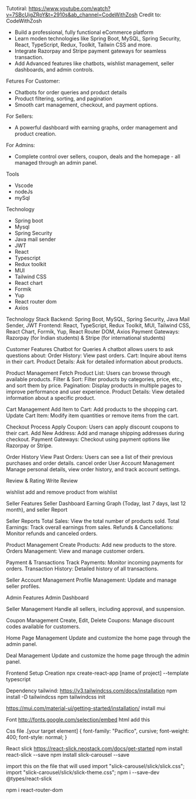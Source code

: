 Tutotiral: https://www.youtube.com/watch?v=7SBcUjgZRoY&t=2910s&ab_channel=CodeWithZosh
Credit to: CodeWithZosh

* Build a professional, fully functional eCommerce platform
* Learn moden technologies like Spring Boot, MySQL, Spring Security, React, TypeScript, Redux, Toolkit, Tailwin CSS and more.
* Integrate Razorpay and Stripe payment gateways for seamless transaction.
* Add Advanced features like chatbots, wishlist management, seller dashboards, and admin controls.

Fetures
For Customer:
* Chatbots for order queries and product details
* Product filtering, sorting, and pagination
* Smooth cart management, checkout, and payment options.

For Sellers:
* A powerful dashboard with earning graphs, order management and product creation.

For Admins:
* Complete control over sellers, coupon, deals and the homepage - all managed through an admin panel.

Tools
* Vscode
* nodeJs
* mySql

Technology
* Spring boot
* Mysql
* Spring Security
* Java mail sender
* JWT
* React
* Typescript
* Redux toolkit
* MUI
* Tailwind CSS
* React chart
* Formik
* Yup
* React router dom
* Axios

Technology Stack
    Backend: Spring Boot, MySQL, Spring Security, Java Mail Sender, JWT
    Frontend: React, TypeScript, Redux Toolkit, MUI, Tailwind CSS, React Chart, Formik, Yup, React Router DOM, Axios
    Payment Gateways: Razorpay (for Indian students) & Stripe (for international students)

Customer Features
Chatbot for Queries
    A chatbot allows users to ask questions about:
    Order History: View past orders.
    Cart: Inquire about items in their cart.
    Product Details: Ask for detailed information about products.

Product Management
    Fetch Product List: Users can browse through available products.
    Filter & Sort: Filter products by categories, price, etc., and sort them by price.
    Pagination: Display products in multiple pages to improve performance and user experience.
    Product Details: View detailed information about a specific product.

Cart Management
    Add Item to Cart: Add products to the shopping cart.
    Update Cart Item: Modify item quantities or remove items from the cart.

Checkout Process
    Apply Coupon: Users can apply discount coupons to their cart.
    Add New Address: Add and manage shipping addresses during checkout.
    Payment Gateways: Checkout using payment options like Razorpay or Stripe.

Order History
    View Past Orders: Users can see a list of their previous purchases and order details.
    cancel order
User Account Management
    Manage personal details, view order history, and track account settings.

Review & Rating
    Write Review

wishlist
    add and remove product from wishlist

Seller Features
Seller Dashboard
        Earning Graph (Today, last 7 days, last 12 month), and seller Report

Seller Reports
    Total Sales: View the total number of products sold.
    Total Earnings: Track overall earnings from sales.
    Refunds & Cancellations: Monitor refunds and canceled orders.

Product Management
    Create Products: Add new products to the store.
    Orders Management: View and manage customer orders.

Payment & Transactions
    Track Payments: Monitor incoming payments for orders.
    Transaction History: Detailed history of all transactions.

Seller Account Management
    Profile Management: Update and manage seller profiles.

Admin Features
Admin Dashboard

Seller Management
    Handle all sellers, including approval, and suspension.

Coupon Management
    Create, Edit, Delete Coupons: Manage discount codes available for customers.

Home Page Management
    Update and customize the home page through the admin panel.

Deal Management
    Update and customize the home page through the admin panel.



Frontend Setup
Creation
npx create-react-app [name of project] --template typescript

Dependency
tailwind: https://v3.tailwindcss.com/docs/installation
npm install -D tailwindcss
npm tailwindcss init

https://mui.com/material-ui/getting-started/installation/
install mui

Font
http://fonts.google.com/selection/embed
html add this
<link rel="preconnect" href="https://fonts.googleapis.com">
<link rel="preconnect" href="https://fonts.gstatic.com" crossorigin>
<link href="https://fonts.googleapis.com/css2?family=Pacifico&display=swap" rel="stylesheet">

Css file
.[your target element] {
  font-family: "Pacifico", cursive;
  font-weight: 400;
  font-style: normal;
}


React slick
https://react-slick.neostack.com/docs/get-started
npm install react-slick --save
npm install slick-carousel --save

import this on the file that will used
import "slick-carousel/slick/slick.css";
import "slick-carousel/slick/slick-theme.css";
npm i --save-dev @types/react-slick

npm i react-router-dom